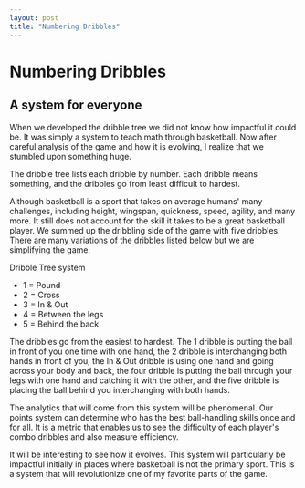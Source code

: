 ```yaml
---
layout: post
title: "Numbering Dribbles"
---
```


# Numbering Dribbles 

## A system for everyone 

When we developed the dribble tree we did not know how impactful it could be.  It was simply a system to teach math through basketball.  Now after careful analysis 
of the game and how it is evolving, I realize that we stumbled upon something huge.  

The dribble tree lists each dribble by number.  Each dribble means something, and the dribbles go from least difficult to hardest.

Although basketball is a sport that takes on average humans' many challenges, including height, wingspan, quickness, speed, agility, and many more.  It still does not account for the skill it takes to be a great basketball player.  We summed up the dribbling side of the game with five dribbles.  There are many variations of the dribbles listed below but we are simplifying the game.

Dribble Tree system 
- 1 = Pound 
- 2 = Cross 
- 3 = In & Out 
- 4 = Between the legs 
- 5 = Behind the back 

The dribbles go from the easiest to hardest.  The 1 dribble is putting the ball in front of you one time with one hand, the 2 dribble is interchanging both hands in front of you, the In & Out dribble is using one hand and going across your body and back, the four dribble is putting the ball through your legs with one hand and catching it with the other, and the five dribble is placing the ball behind you interchanging with both hands. 

The analytics that will come from this system will be phenomenal.  Our points system can determine who has the best ball-handling skills once and for all.  It is a metric that enables us to 
see the difficulty of each player's combo dribbles and also measure efficiency.  

It will be interesting to see how it evolves.  This system will particularly be impactful initially in places where basketball is not the primary sport.  This is a system that will revolutionize one of my favorite parts of the game.   

